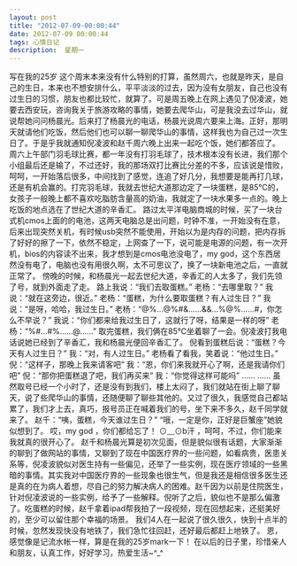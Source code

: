 ```yaml
---
layout: post
title: "2012-07-09-00:00:44"
date: 2012-07-09 00:00:44
tags: 心情日记
description:  星期一
---
```

写在我的25岁 
	这个周末本来没有什么特别的打算，虽然周六，也就是昨天，是自己的生日，本来也不想安排什么，平平淡淡的过去，因为没有女朋友，自己也没有过生日的习惯，朋友也都比较忙，就算了。可是周五晚上在网上遇见了倪凌波，她要去西安玩，咨询我关于旅游攻略的事情，她要去爬华山，可是我没去过华山，就说帮她问问杨晨光。后来打了杨晨光的电话，杨晨光说周六要来上海。正好，那明天就请他们吃饭，然后他们也可以聊一聊爬华山的事情，这样我也为自己过一次生日了。于是乎我就通知倪凌波和赵千周六晚上出来一起吃个饭，她们都答应了。
周六上午部门羽毛球比赛，都一年没有打羽毛球了，技术根本没有长进，我们那个小组最后还是输了，不过还好，我的那场双打比赛比分差的不多，应该说是惜败，呵呵，一开始落后很多，中间找到了感觉，连追了好几分，我想要是能再打几球，还是有机会赢的。打完羽毛球，我就去世纪大道那边定了一块蛋糕，是85°C的，女孩子一般晚上都不喜欢吃脂肪含量高的奶油，我就定了一块水果多一点的。晚上吃饭的地点选在了世纪大道的辛香汇。
路过太平洋电脑商城的时候，买了一块台式机cmos上面的的电池，这两天电脑总是出问题，时钟不准，一开始没有在意，后来出现突然关机，有时候usb突然不能使用，开始以为是内存的问题，把内存拆了好好的擦了一下，依然不稳定，上网查了一下，说可能是电源的问题，有一次开机，bios的内容读不出来，我才想到是cmos电池没电了，my god，这个东西居然没有电了，电脑也没有用很久啊，太不可思议了，换了一块新电池之后，一直就正常了。
傍晚的时候，和杨晨光一起去世纪大道，辛香汇的人太多了，我们先领了号，就到外面走了走。
路上我说：“我们去取蛋糕。”
老杨：“去哪里取？”
我说：“就在这旁边，很近。”
老杨：“蛋糕，为什么要取蛋糕？有人过生日？”
我说：“是呀，哈哈，我过生日。”
老杨：“@%…@%#&……&&…%@%……#，你怎么不早说？”
我说：“你们都来给我过生日了，这就行了呀，结果是一样的呀”
老杨：“%#…#%……@……”
取完蛋糕，我们俩在85°C坐着聊了一会。倪凌波打我电话说她已经到了辛香汇，我和杨晨光便回辛香汇了。
倪看到蛋糕后说：“蛋糕？今天有人过生日？”
我：“对，有人过生日。”
老杨看了看我，笑着说：“他过生日。”
倪：“这样子，那晚上我来请客吧”
我：“恩，你们来我就开心了啊，还是我请你们吧”
倪：“那你把蛋糕退了吧，我们再买来”
我：“你觉得这样可能吗”
…… ……
虽然取号已经一个小时了，还是没有到我们，楼上太闷了，我们就站在街上聊了聊天，说了些爬华山的事情，还随便聊了聊些其他的。又过了很久，我感觉自己都站累了，我们才上去，真巧，报号员正在喊着我们的号，坐下来不多久，赵千同学就来了。
赵千：“咦，蛋糕，今天谁过生日？”
“哦，一定是你，正好是巨蟹座”她貌似想到了。
哎，my god ，你们都给忘了！ ⊙﹏⊙b汗 ，呵呵，不过，你们能来我就真的很开心了。
赵千和杨晨光算是初次见面，但是貌似很有话题，大家渐渐的聊到了做网站的事情，又聊到了现在中国医疗界的一些问题，如看病贵，医患关系等，倪凌波貌似对医生持有一些偏见，还举了一些实例，现在医疗领域的一些黑暗的事情。其实我对中国医疗界的一些现象也很生气，但是我还是相信很多医生还是真的在为病人着想，尽自己的努力解决病人的困难。赵千因为以前是住院医生，针对倪凌波说的一些实例，给予了一些解释。倪听了之后，貌似也不是那么偏激了。吃蛋糕的时候，赵千拿着ipad帮我拍了一段视频，现在回想起来，还挺美好的，至少可以留住那个幸福的场景。
我们4人在一起说了很久很久，快到十点半的时候，忽然发现快没有地铁了，我们急忙往回赶，还好最后都赶上地铁了。
恩，感觉像是记流水帐一样，算是在我的25岁mark一下！
在以后的日子里，珍惜亲人和朋友，认真工作，好好学习，热爱生活~^_^

